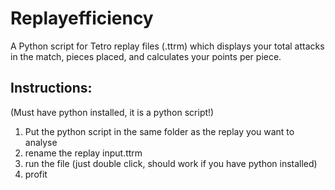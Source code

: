 # Replayefficiency
A Python script for Tetro replay files (.ttrm) which displays your total attacks in the match, pieces placed, and calculates your points per piece.

## Instructions:
(Must have python installed, it is a python script!)
1. Put the python script in the same folder as the replay you want to analyse
2. rename the replay input.ttrm
3. run the file (just double click, should work if you have python installed)
4. profit

